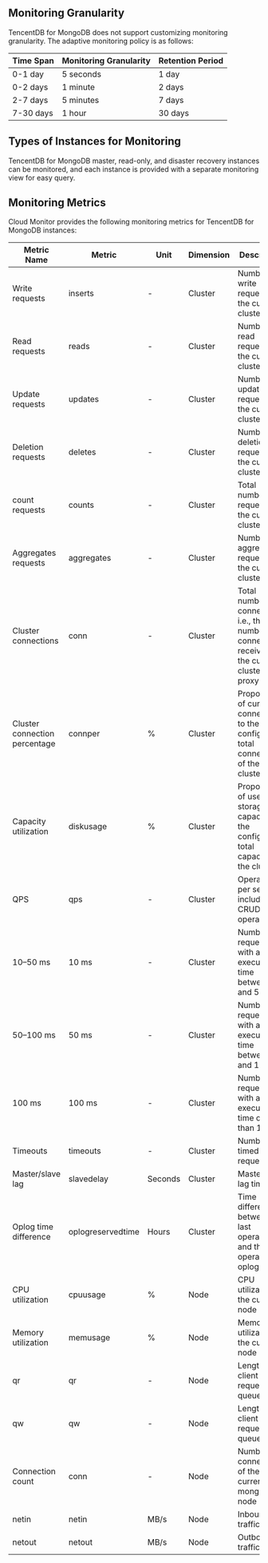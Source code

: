 ## Monitoring Granularity
TencentDB for MongoDB does not support customizing monitoring granularity. The adaptive monitoring policy is as follows:

| Time Span | Monitoring Granularity | Retention Period |
| -------- | -------- | -------- |
| 0-1 day    | 5 seconds      | 1 day      |
| 0-2 days  | 1 minute    | 2 days      |
| 2-7 days  | 5 minutes    | 7 days      |
| 7-30 days | 1 hour    | 30 days     |

## Types of Instances for Monitoring
TencentDB for MongoDB master, read-only, and disaster recovery instances can be monitored, and each instance is provided with a separate monitoring view for easy query.

## Monitoring Metrics

Cloud Monitor provides the following monitoring metrics for TencentDB for MongoDB instances:

| Metric Name | Metric | Unit | Dimension | Description |
| ---------------- | ----------------- | ----- | ---- | ------------------------------------------ |
| Write requests | inserts | - | Cluster | Number of write requests in the current cluster |
| Read requests | reads | - | Cluster | Number of read requests in the current cluster |
| Update requests | updates | - | Cluster | Number of update requests in the current cluster |
| Deletion requests | deletes | - | Cluster | Number of deletion requests in the current cluster |
| count requests | counts | - | Cluster | Total number of requests in the current cluster |
| Aggregates requests | aggregates | - | Cluster | Number of aggregation requests in the current cluster |
| Cluster connections | conn | - | Cluster | Total number of connections, i.e., the total number of connections received by the current cluster proxy |
| Cluster connection percentage | connper | % | Cluster | Proportion of current connections to the configured total connections of the cluster |
| Capacity utilization | diskusage | % | Cluster | Proportion of used storage capacity to the configured total capacity of the cluster |
| QPS | qps | - | Cluster | Operations per second, including CRUD operations |
| 10–50 ms | 10 ms | - | Cluster | Number of requests with an execution time between 10 and 50 ms |
| 50–100 ms | 50 ms | - | Cluster | Number of requests with an execution time between 50 and 100 ms |
| 100 ms | 100 ms | - | Cluster | Number of requests with an execution time of more than 100 ms |
| Timeouts | timeouts | - | Cluster | Number of timed-out requests |
| Master/slave lag | slavedelay | Seconds | Cluster | Master/slave lag time |
| Oplog time difference | oplogreservedtime | Hours | Cluster | Time difference between the last operation and the first operation in oplog |
| CPU utilization | cpuusage | % | Node | CPU utilization of the current node |
| Memory utilization | memusage | % | Node | Memory utilization of the current node |
| qr | qr | - | Node | Length of client read request queue |
| qw | qw | - | Node | Length of client write request queue |
| Connection count | conn | - | Node | Number of connections of the current mongod node |
| netin | netin | MB/s | Node | Inbound traffic |
| netout | netout | MB/s | Node | Outbound traffic |
